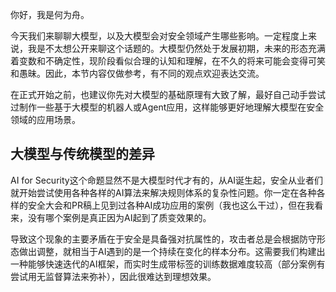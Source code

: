 你好，我是何为舟。

今天我们来聊聊大模型，以及大模型会对安全领域产生哪些影响。一定程度上来说，我是不太想公开来聊这个话题的。大模型仍然处于发展初期，未来的形态充满着变数和不确定性，现阶段看似合理的认知和理解，在不久的将来可能会变得可笑和愚昧。因此，本节内容仅做参考，有不同的观点欢迎表达交流。

在正式开始之前，也建议你先对大模型的基础原理有大致了解，最好自己动手尝试过制作一些基于大模型的机器人或Agent应用，这样能够更好地理解大模型在安全领域的应用场景。

## 大模型与传统模型的差异

AI for Security这个命题显然不是大模型时代才有的，从AI诞生起，安全从业者们就开始尝试使用各种各样的AI算法来解决规则体系的复杂性问题。你一定在各种各样的安全大会和PR稿上见到过各种AI成功应用的案例（我也这么干过），但在我看来，没有哪个案例是真正因为AI起到了质变效果的。

导致这个现象的主要矛盾在于安全是具备强对抗属性的，攻击者总是会根据防守形态做出调整，就相当于AI遇到的是一个持续在变化的样本分布。这需要我们构建出一种能够快速迭代的AI框架，而实时生成带标签的训练数据难度较高（部分案例有尝试用无监督算法来弥补），因此很难达到理想效果。